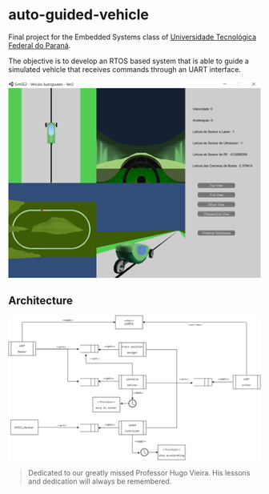 # auto-guided-vehicle

Final project for the Embedded Systems class of [Universidade Tecnológica Federal do Paraná](https://utfpr.edu.br).

The objective is to develop an RTOS based system that is able to guide a simulated vehicle that receives commands through an UART interface.

![Screenshot of simulator running](./simulator/screenshot.png)

## Architecture

![](./docs/img/architecture.png)

> Dedicated to our greatly missed Professor Hugo Vieira.
His lessons and dedication will always be remembered.